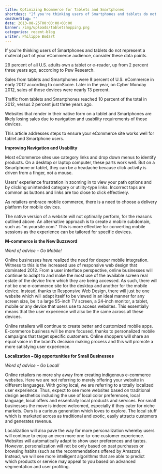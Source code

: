```yaml
---
title: Optimizing Ecommerce for Tablets and Smartphones
shortdesc: "If you're thinking users of Smartphones and tablets do not represent a material part of your eCommerce audience, consider these data points.  29 percent of all U.S. adults own a tablet or e-reader, up from 2 percent three years ago, according to Pew Research. "
cmsUserSlug: ""
date: 2013-08-25T00:00:00+08:00
banner: /img/uploads/tabletshopping.png
categories: recent-blog
writer: Philippe Bodart
---
```


If you're thinking users of Smartphones and tablets do not represent a material part of your eCommerce audience, consider these data points.

29 percent of all U.S. adults own a tablet or e-reader, up from 2 percent three years ago, according to Pew Research.

Sales from tablets and Smartphones were 8 percent of U.S. eCommerce in early 2012 according to comScore. Later in the year, on Cyber Monday 2012, sales of those devices were nearly 13 percent.

Traffic from tablets and Smartphones reached 10 percent of the total in 2012, versus 2 percent just three years ago.

Websites that render in their native form on a tablet and Smartphones are likely losing sales due to navigation and usability requirements of those devices.

This article addresses steps to ensure your eCommerce site works well for tablet and Smartphone users.

**Improving Navigation and Usability**

Most eCommerce sites use category links and drop down menus to identify products. On a desktop or laptop computer, these parts work well. But on a Smartphone or tablet, they can be a headache because click activity is driven from a finger, not a mouse.

Users' experience frustration in zooming in to view your path options and by clicking unintended category or utility-type links. Incorrect taps are common as buttons and links are too close to click effectively.

As retailers embrace mobile commerce, there is a need to choose a delivery platform for mobile devices.

The native version of a website will not optimally perform, for the reasons outlined above. An alternative approach is to create a mobile subdomain, such as "m.yoursite.com." This is more effective for converting mobile sessions as the experience can be tailored for specific devices.

**M-commerce is the New Buzzword**

*Word of advice – Go Mobile!*

Online businesses have realized the need for deeper mobile integration. Witness to this is the increased use of responsive web design that dominated 2012. From a user interface perspective, online businesses will continue to adapt to and make the most use of the available screen real estate of the device from which they are being accessed. As such, there will not be one e-commerce site for the desktop and another for the mobile device. Instead, thanks to Responsive Web Design, there will just be one website which will adapt itself to be viewed in an ideal manner for any screen size, be it a large 55-inch TV screen, a 24-inch monitor, a tablet, mobile or any device that users use to access websites. This essentially means that the user experience will also be the same across all these devices.

Online retailers will continue to create better and customized mobile apps. E-commerce business will be more focused, thanks to personalized mobile campaigns that target specific customers. Online shoppers will share an equal voice in the brand’s decision making process and this will promote a more satisfying user experience.

**Localization – Big opportunities for Small Businesses**

*Word of advice – Go Local!*

Online retailers no more shy away from creating indigenous e-commerce websites. Here we are not referring to merely offering your website in different languages. With going local, we are referring to a totally localized user experience. Thus, expect to see more websites based on traditional design aesthetics including the use of local color preferences, local language, local offers and essentially local products and services. For small businesses the move is indeed welcomed, especially if they cater for niche markets. Ours is a curious generation which loves to explore. The local stuff which is marketed across as traditional and exotic, easily attracts customers and generates revenue.

Localization will also pave the way for more personalization whereby users will continue to enjoy an even more one-to-one customer experience. Websites will automatically adapt to show user preferences and tastes. However, personalization will not be only based on past purchases or browsing habits (such as the recommendations offered by Amazon). Instead, we will see more intelligent algorithms that are able to predict which products or service may appeal to you based on advanced segmentation and user profiling.